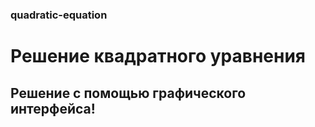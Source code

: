 ### quadratic-equation
Решение квадратного уравнения
=============================
Решение с помощью графического интерфейса!
------------------------------------------
